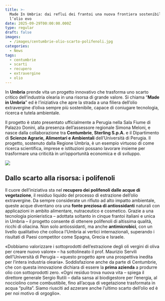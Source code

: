 ```yaml
---
title: >-
  Made In Umbria: dai reflui dei frantoi una nuova frontiera sostenibile per
  l’olio evo
date: 2025-09-29T00:00:00.000Z
type: regular
draft: false
images:
  - /images/centumbrie-olio-scarto-polifenoli.jpg
categories:
  - News
tags:
  - centumbrie
  - scarti
  - recupero
  - extravergine
  - olio
---
```


In **Umbria** prende vita un progetto innovativo che trasforma uno scarto critico dell’industria olearia in una risorsa di grande valore. Si chiama “**Made in Umbria**” ed è l’iniziativa che apre la strada a una filiera dell’olio extravergine d’oliva sempre più sostenibile, capace di coniugare tecnologia, ricerca e tutela ambientale.

Il progetto è stato presentato ufficialmente a Perugia nella Sala Fiume di Palazzo Donini, alla presenza dell’assessore regionale Simona Meloni, e nasce dalla collaborazione tra **Centumbrie**, **Sterling S.p.A.** e il Dipartimento di **Scienze Agrarie, Alimentari e Ambientali** dell’Università di Perugia. Il progetto, sostenuto dalla Regione Umbria, è un esempio virtuoso di come ricerca scientifica, imprese e istituzioni possano lavorare insieme per trasformare una criticità in un’opportunità economica e di sviluppo.

![](/images/polifenoli-conferenza.jpeg)

## Dallo scarto alla risorsa: i polifenoli

Il cuore dell’iniziativa sta nel **recupero dei polifenoli dalle acque di vegetazione**, il residuo liquido del processo di estrazione dell’olio extravergine. Da sempre considerate un rifiuto ad alto impatto ambientale, queste acque diventano ora una **fonte preziosa di antiossidanti** naturali con applicazioni in ambito alimentare, nutraceutico e cosmetico. Grazie a una tecnologia pionieristica – adottata soltanto in cinque frantoi italiani e unica in Umbria – il progetto consente di ottenere polifenoli di altissima qualità, ricchi di oliacina. Non solo antiossidanti, ma anche **antimicrobici**, con un livello qualitativo che colloca l’Umbria ai vertici internazionali, superando i risultati di Paesi competitor come Spagna, Grecia e Israele.

«Dobbiamo valorizzare i sottoprodotti dell’estrazione degli oli vergini di oliva per creare nuovo valore» – ha sottolineato il prof. Maurizio Servili dell’Università di Perugia – «questo progetto apre una prospettiva inedita per l’intera industria olearia». Soddisfazione anche da parte di Centumbrie, che con questa innovazione dichiara di essere la **prima azienda** a produrre olio con sottoprodotti zero. «Ogni residuo trova nuova vita – spiega il direttore generale Sergio Rutili – dalla sansa al biodigestore per l’energia, al nocciolino come combustibile, fino all’acqua di vegetazione trasformata in acqua “pulita”. Siamo riusciti ad azzerare anche l’ultimo scarto dell’olio ed è per noi motivo di orgoglio».
